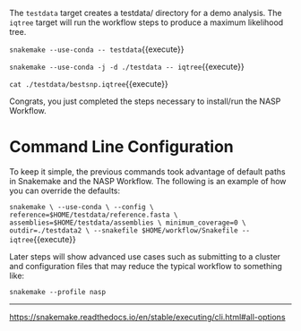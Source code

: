 The `testdata` target creates a testdata/ directory for a demo analysis. The `iqtree` target will run the workflow steps to produce a maximum likelihood tree.

`snakemake --use-conda -- testdata`{{execute}}

`snakemake --use-conda -j -d ./testdata -- iqtree`{{execute}}

`cat ./testdata/bestsnp.iqtree`{{execute}}

Congrats, you just completed the steps necessary to install/run the NASP Workflow.

# Command Line Configuration

To keep it simple, the previous commands took advantage of default paths in Snakemake and the NASP Workflow. The following is an example of how you can override the defaults:

`snakemake \
  --use-conda \
  --config \
    reference=$HOME/testdata/reference.fasta \
    assemblies=$HOME/testdata/assemblies \
    minimum_coverage=0 \
    outdir=./testdata2 \
  --snakefile $HOME/workflow/Snakefile -- iqtree`{{execute}}

Later steps will show advanced use cases such as submitting to a cluster and configuration files that may reduce the typical workflow to something like:

`snakemake --profile nasp`

---

https://snakemake.readthedocs.io/en/stable/executing/cli.html#all-options
